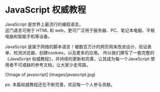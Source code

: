 JavaScript 权威教程
======================
JavaScript 是世界上最流行的编程语言。	
这门语言可用于 HTML 和 web，更可广泛用于服务器、PC、笔记本电脑、平板电脑和智能手机等设备。

JavaScript 是属于网络的脚本语言！被数百万计的网页用来改进设计、验证表单、检测浏览器、创建cookies，以及更多的应用。
所以我们撰写了一套完整的《JavaScript 权威教程》，并持续的更新和完善，让其成为每一个JavaScript 使用者不可或缺的参考文档，让大家少走弯路。

![Image of javascript]
(images/javascript.jpg)

ps. 本篇权威教程还在不断完善，欢迎每一个人参与贡献。